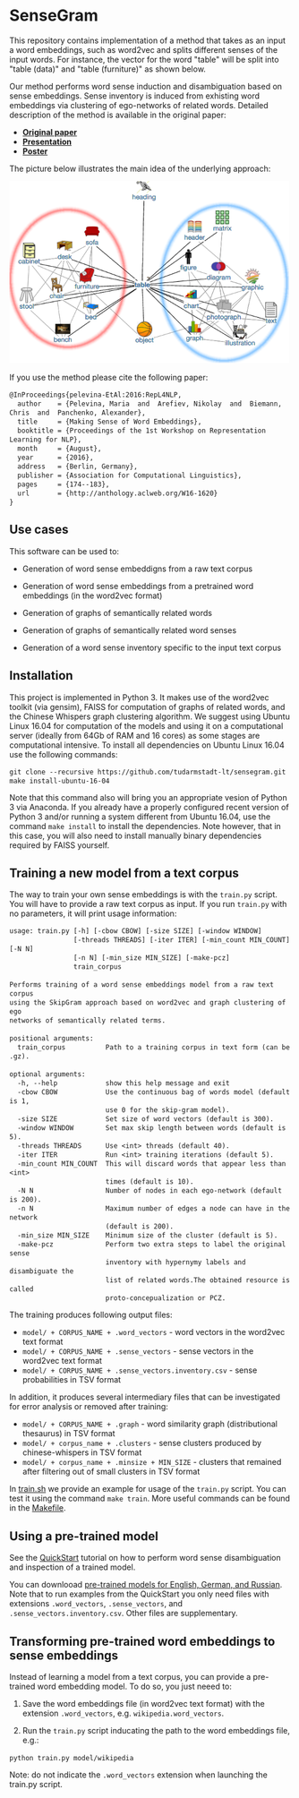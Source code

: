 # SenseGram

This repository contains implementation of a method that takes as an input a word embeddings, such as word2vec and splits different senses of the input words. For instance, the vector for the word "table" will be split into "table (data)" and "table (furniture)" as shown below.

Our method performs word sense induction and disambiguation based on sense embeddings. Sense inventory is induced from exhisting word embeddings via clustering of ego-networks of related words. Detailed description of the method is available in the original paper:

- [**Original paper**](http://aclweb.org/anthology/W/W16/W16-1620.pdf)
- [**Presentation**](docs/presentation.pdf)
- [**Poster**](docs/poster.pdf)

The picture below illustrates the main idea of the underlying approach: 

![ego](docs/table3.png)

If you use the method please cite the following paper:

```
@InProceedings{pelevina-EtAl:2016:RepL4NLP,
  author    = {Pelevina, Maria  and  Arefiev, Nikolay  and  Biemann, Chris  and  Panchenko, Alexander},
  title     = {Making Sense of Word Embeddings},
  booktitle = {Proceedings of the 1st Workshop on Representation Learning for NLP},
  month     = {August},
  year      = {2016},
  address   = {Berlin, Germany},
  publisher = {Association for Computational Linguistics},
  pages     = {174--183},
  url       = {http://anthology.aclweb.org/W16-1620}
}
```

## Use cases

This software can be used to:

- Generation of word sense embeddigns from a raw text corpus

- Generation of word sense embeddings from a pretrained word embeddings (in the word2vec format)

- Generation of graphs of semantically related words

- Generation of graphs of semantically related word senses

- Generation of a word sense inventory specific to the input text corpus



## Installation

This project is implemented in Python 3. It makes use of the word2vec toolkit (via gensim), FAISS for computation of graphs of related words, and the Chinese Whispers graph clustering algorithm. We suggest using Ubuntu Linux 16.04 for computation of the models and using it on a computational server (ideally from 64Gb of RAM and 16 cores) as some stages are computational intensive. To install all dependencies on Ubuntu Linux 16.04 use the following commands:

```
git clone --recursive https://github.com/tudarmstadt-lt/sensegram.git
make install-ubuntu-16-04
```

Note that this command also will bring you an appropriate vesion of Python 3 via Anaconda. If you already have a properly configured recent version of Python 3 and/or running a system different from Ubuntu 16.04, use the command ``make install`` to install the dependencies. Note however, that in this case, you will also need to install manually binary dependencies required by FAISS yourself. 


## Training a new model from a text corpus

The way to train your own sense embeddings is with the `train.py` script. You will have to provide a raw text corpus as input. If you run `train.py` with no parameters, it will print usage information:

```
usage: train.py [-h] [-cbow CBOW] [-size SIZE] [-window WINDOW]
                [-threads THREADS] [-iter ITER] [-min_count MIN_COUNT] [-N N]
                [-n N] [-min_size MIN_SIZE] [-make-pcz]
                train_corpus

Performs training of a word sense embeddings model from a raw text corpus
using the SkipGram approach based on word2vec and graph clustering of ego
networks of semantically related terms.

positional arguments:
  train_corpus          Path to a training corpus in text form (can be .gz).

optional arguments:
  -h, --help            show this help message and exit
  -cbow CBOW            Use the continuous bag of words model (default is 1,
                        use 0 for the skip-gram model).
  -size SIZE            Set size of word vectors (default is 300).
  -window WINDOW        Set max skip length between words (default is 5).
  -threads THREADS      Use <int> threads (default 40).
  -iter ITER            Run <int> training iterations (default 5).
  -min_count MIN_COUNT  This will discard words that appear less than <int>
                        times (default is 10).
  -N N                  Number of nodes in each ego-network (default is 200).
  -n N                  Maximum number of edges a node can have in the network
                        (default is 200).
  -min_size MIN_SIZE    Minimum size of the cluster (default is 5).
  -make-pcz             Perform two extra steps to label the original sense
                        inventory with hypernymy labels and disambiguate the
                        list of related words.The obtained resource is called
                        proto-concepualization or PCZ.
```

The training produces following output files:

* `model/ + CORPUS_NAME + .word_vectors` - word vectors in the word2vec text format
* `model/ + CORPUS_NAME + .sense_vectors` - sense vectors in the word2vec text format
* `model/ + CORPUS_NAME + .sense_vectors.inventory.csv` - sense probabilities in TSV format

In addition, it produces several intermediary files that can be investigated for error analysis or removed after training:

* `model/ + CORPUS_NAME + .graph` - word similarity graph (distributional thesaurus) in TSV format
* `model/ + corpus_name + .clusters` - sense clusters produced by chinese-whispers in TSV format
* `model/ + corpus_name + .minsize + MIN_SIZE` - clusters that remained after filtering out of small clusters in TSV format

In [train.sh](train.sh) we provide an example for usage of the `train.py` script. You can test it using the command ``make train``. More useful commands can be found in the [Makefile](Makefile).

## Using a pre-trained model 

See the [QuickStart](QuickStart.ipynb) tutorial on how to perform word sense disambiguation and inspection of a trained model.

You can downlooad [pre-trained models for English, German, and Russian](http://ltdata1.informatik.uni-hamburg.de/sensegram/). Note that to run examples from the QuickStart you only need files with extensions ``.word_vectors``, ``.sense_vectors``, and ``.sense_vectors.inventory.csv``. Other files are supplementary.

## Transforming pre-trained word embeddings to sense embeddings

Instead of learning a model from a text corpus, you can provide a pre-trained word embedding model. To do so, you just neeed to:

1. Save the word embeddings file (in word2vec text format) with the extension ``.word_vectors``, e.g. ``wikipedia.word_vectors``. 

2. Run the ``train.py`` script inducating the path to the word embeddings file, e.g.:

```python train.py model/wikipedia```

Note: do not indicate the ``.word_vectors`` extension when launching the train.py script. 
